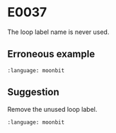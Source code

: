 # E0037

The loop label name is never used.

## Erroneous example

```{literalinclude} /sources/error_codes/0037_error/top.mbt
:language: moonbit
```

## Suggestion

Remove the unused loop label.

```{literalinclude} /sources/error_codes/0037_fixed/top.mbt
:language: moonbit
```
